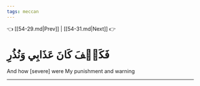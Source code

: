 ```yaml
---
tags: meccan
---
```


👈 [[54-29.md|Prev]] | [[54-31.md|Next]] 👉

# فَكَيۡفَ كَانَ عَذَابِي وَنُذُرِ

And how [severe] were My punishment and warning

---

